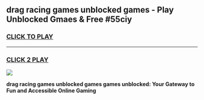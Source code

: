 
## drag racing games unblocked games - Play Unblocked Gmaes & Free #55ciy
<h3>
<a href="https://news.freeplayer.one?title=drag_racing_games_unblocked_games&ref=24F">CLICK TO PLAY</a></h3>
<hr>

<h3>
<a href="https://news.freeplayer.one?title=drag_racing_games_unblocked_games&ref=24F">CLICK 2 PLAY</a>
  
</h3>

<a href="https://news.freeplayer.one?title=drag_racing_games_unblocked_games&ref=24F/"><img src="https://clearcache.store/games.png"></a>


**drag racing games unblocked games games unblocked: Your Gateway to Fun and Accessible Online Gaming**
